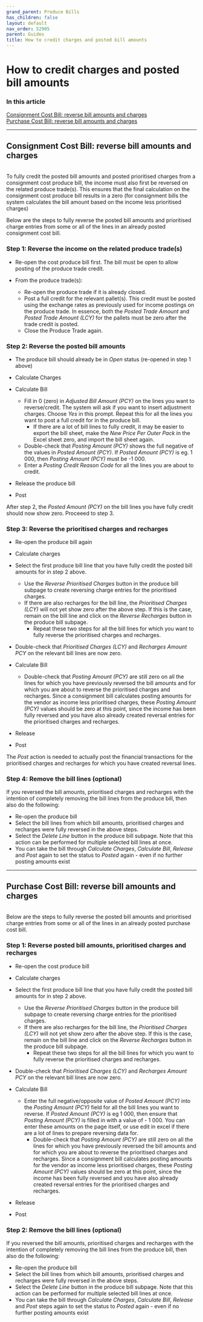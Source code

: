 ```yaml
---
grand_parent: Produce Bills
has_children: false
layout: default
nav_order: 52905
parent: Guides
title: How to credit charges and posted bill amounts
---
```


# How to credit charges and posted bill amounts



### In this article

[Consignment Cost Bill: reverse bill amounts and charges](#consignment-cost-bill-reverse-bill-amounts-and-charges)  
[Purchase Cost Bill: reverse bill amounts and charges](#purchase-cost-bill-reverse-bill-amounts-and-charges)  

---
## Consignment Cost Bill: reverse bill amounts and charges
<br/>
To fully credit the posted bill amounts and posted prioritised charges from a consignment cost produce bill, the income must also first be reversed on the related produce trade(s). This ensures that the final calculation on the consignment cost produce bill results in a zero (for consignment bills the system calculates the bill amount based on the income less prioritised charges)

Below are the steps to fully reverse the posted bill amounts and prioritised charge entries from some or all of the lines in an already posted consignment cost bill.

### Step 1: Reverse the income on the related produce trade(s)  

- Re-open the cost produce bill first. The bill must be open to allow posting of the produce trade credit.

- From the produce trade(s): 
    - Re-open the produce trade if it is already closed.
    - Post a full credit for the relevant pallet(s). This credit must be posted using the exchange rates as previously used for income postings on the produce trade. In essence, both the _Posted Trade Amount_ and _Posted Trade Amount (LCY)_ for the pallets must be zero after the trade credit is posted.
    - Close the Produce Trade again.


### Step 2: Reverse the posted bill amounts  

- The produce bill should already be in _Open_ status (re-opened in step 1 above)
- Calculate Charges

- Calculate Bill
    - Fill in 0 (zero) in _Adjusted Bill Amount (PCY)_ on the lines you want to reverse/credit. The system will ask if you want to insert adjustment charges. Choose _Yes_ in this prompt. Repeat this for all the lines you want to post a full credit for in the produce bill. 
        - If there are a lot of bill lines to fully credit, it may be easier to export the bill sheet, make the _New Price Per Outer Pack_ in the Excel sheet zero, and import the bill sheet again.
    - Double-check that _Posting Amount (PCY)_ shows the full negative of the values in _Posted Amount (PCY)_. If _Posted Amount (PCY)_ is eg. 1 000, then _Posting Amount (PCY)_ must be -1 000.
    - Enter a _Posting Credit Reason Code_ for all the lines you are about to credit.
- Release the produce bill
- Post

After step 2, the _Posted Amount (PCY)_ on the bill lines you have fully credit should now show zero. 
Proceeed to step 3.

### Step 3: Reverse the prioritised charges and recharges  

- Re-open the produce bill again
- Calculate charges

- Select the first produce bill line that you have fully credit the posted bill amounts for in step 2 above.
  - Use the _Reverse Prioritised Charges_ button in the produce bill subpage to create reversing charge entries for the prioritised charges.
  - If there are also recharges for the bill line, the _Prioritised Charges (LCY)_ will not yet show zero after the above step. If this is the case, remain on the bill line and click on the _Reverse Recharges_ button in the produce bill subpage. 
    * Repeat these two steps for all the bill lines for which you want to fully reverse the prioritised charges and recharges.

- Double-check that _Prioritised Charges (LCY)_ and _Recharges Amount PCY_ on the relevant bill lines are now zero.
- Calculate Bill
  - Double-check that _Posting Amount (PCY)_ are still zero on all the lines for which you have previously reversed the bill amounts and for which you are about to reverse the prioritised charges and recharges. Since a consignment bill calculates posting amounts for the vendor as income less prioritised charges, these _Posting Amount (PCY)_ values should be zero at this point, since the income has been fully reversed and you have also already created reversal entries for the prioritised charges and recharges. 
- Release
- Post

The _Post_ action is needed to actually post the financial transactions for the prioritised charges and recharges for which you have created reversal lines.

### Step 4: Remove the bill lines (optional)  

If you reversed the bill amounts, prioritised charges and recharges with the intention of completely removing the bill lines from the produce bill, then also do the following:

- Re-open the produce bill
- Select the bill lines from which bill amounts, prioritised charges and recharges were fully reversed in the above steps.
- Select the _Delete Line_ button in the produce bill subpage. Note that this action can be performed for multiple selected bill lines at once.
- You can take the bill through _Calculate Charges_, _Calculate Bill_, _Release_ and _Post_ again to set the status to _Posted_ again - even if no further posting amounts exist



---
## Purchase Cost Bill: reverse bill amounts and charges  
<br/>
Below are the steps to fully reverse the posted bill amounts and prioritised charge entries from some or all of the lines in an already posted purchase cost bill.

### Step 1: Reverse posted bill amounts, prioritised charges and recharges   

- Re-open the cost produce bill
- Calculate charges

- Select the first produce bill line that you have fully credit the posted bill amounts for in step 2 above.
  - Use the _Reverse Prioritised Charges_ button in the produce bill subpage to create reversing charge entries for the prioritised charges.
  - If there are also recharges for the bill line, the _Prioritised Charges (LCY)_ will not yet show zero after the above step. If this is the case, remain on the bill line and click on the _Reverse Recharges_ button in the produce bill subpage. 
    * Repeat these two steps for all the bill lines for which you want to fully reverse the prioritised charges and recharges.

- Double-check that _Prioritised Charges (LCY)_ and _Recharges Amount PCY_ on the relevant bill lines are now zero.

- Calculate Bill
  - Enter the full negative/opposite value of _Posted Amount (PCY)_ into the _Posting Amount (PCY)_ field for all the bill lines you want to reverse. If _Posted Amount (PCY)_ is eg 1 000, then ensure that _Posting Amount (PCY)_ is filled in with a value of - 1 000. You can enter these amounts on the page itself, or use edit in excel if there are a lot of lines to prepare reversing data for.
    - Double-check that _Posting Amount (PCY)_ are still zero on all the lines for which you have previously reversed the bill amounts and for which you are about to reverse the prioritised charges and recharges. Since a consignment bill calculates posting amounts for the vendor as income less prioritised charges, these _Posting Amount (PCY)_ values should be zero at this point, since the income has been fully reversed and you have also already created reversal entries for the prioritised charges and recharges. 
- Release
- Post

### Step 2: Remove the bill lines (optional)  

If you reversed the bill amounts, prioritised charges and recharges with the intention of completely removing the bill lines from the produce bill, then also do the following:

- Re-open the produce bill
- Select the bill lines from which bill amounts, prioritised charges and recharges were fully reversed in the above steps.
- Select the _Delete Line_ button in the produce bill subpage. Note that this action can be performed for multiple selected bill lines at once.
- You can take the bill through _Calculate Charges_, _Calculate Bill_, _Release_ and _Post_ steps again to set the status to _Posted_ again - even if no further posting amounts exist